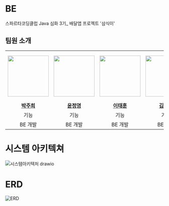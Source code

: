 # BE
스파르타코딩클럽 Java 심화 3기_ 배달앱 프로젝트 '삼식이'

## 팀원 소개

<table>
  <tr height="160px">
    <th align="center" width="140px">
      <a href="https://github.com/juhee99"><img height="130px" width="130px" src="https://avatars.githubusercontent.com/u/55836020?v=4"/></a>
    </th>
    <th align="center" width="140px">
      <a href="https://github.com/jyYoon96"><img height="130px" width="130px" src="https://avatars.githubusercontent.com/u/139435177?v=4"/>
    </th>
    <th align="center" width="140px">
      <a href="https://github.com/CE-TaeHoon"><img height="130px" width="130px" src="https://avatars.githubusercontent.com/u/128115726?v=4"/></a>
    </th>
    <th align="center" width="140px">
      <a href="https://github.com/singingsandhill"><img height="130px" width="130px" src="https://avatars.githubusercontent.com/u/64348312?v=4"/></a>
    </th>
  </tr>
  <tr>
    <td align="center" width="160px">
      <a href="https://github.com/juhee99"><strong>박주희</strong></a>
    </td>
    <td align="center" width="160px">
      <a href="https://github.com/jyYoon96"><strong>윤정영</strong></a>
    </td>
    <td align="center" width="160px">
      <a href="https://github.com/soyoung1832"><strong>이태훈</strong></a>
    </td>
    <td align="center" width="160px">
      <a href="https://github.com/singingsandhill"><strong>김지수</strong></a>
    </td>
  </tr>
  <tr>
    <td align="center" width="160px">
      기능
    </td>
    <td align="center" width="160px">
      기능
    </td>
    <td align="center" width="160px">
      기능
    </td>
    <td align="center" width="160px">
      기능
    </td>
  </tr>
  <tr>
    <td align="center" width="160px">
       BE 개발
    </td>
    <td align="center" width="160px">
       BE 개발
    </td>
    <td align="center" width="160px">
       BE 개발
    </td>
    <td align="center" width="160px">
       BE 개발
    </td>
  </tr>
</table>

# 시스템 아키텍쳐
![시스템아키텍처 drawio](https://github.com/user-attachments/assets/a813e3a1-943a-407c-a55a-b9177fee83a9)

# ERD
![ERD](https://github.com/user-attachments/assets/a91a4ecb-a5d6-4cc5-84f0-66116c95db6e)

